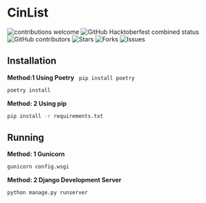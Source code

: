 
# CinList 
![contributions welcome](https://img.shields.io/badge/contributions-welcome-brightgreen.svg?)
![GitHub Hacktoberfest combined status](https://img.shields.io/github/hacktoberfest/2022/akshayitzme/cinlist?)
![GitHub contributors](https://img.shields.io/github/contributors/akshayitzme/cinlist?)
![Stars](https://img.shields.io/github/stars/akshayitzme/cinlist?logo=appveyor)
![Forks](https://img.shields.io/github/forks/akshayitzme/cinlist?logo=appveyor)
![Issues](https://img.shields.io/github/issues/akshayitzme/cinlist?logo=appveyor)

## Installation

**Method:1 Using Poetry**
``` pip install poetry```
```bash
poetry install
```
**Method: 2 Using pip**

 ```bash
 pip install -r requirements.txt
 ```

## Running
**Method: 1 Gunicorn**
```bash
gunicorn config.wsgi
```

**Method: 2 Django Development Server**
```bash
python manage.py runserver
```
